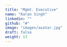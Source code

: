 ```yaml
---
title: "Mgmt. Executive"
name: "Karan Singh"
linkedin: ""
github: "#"
image: "images/avatar.jpg"
draft: false
weight: 13
---
```

